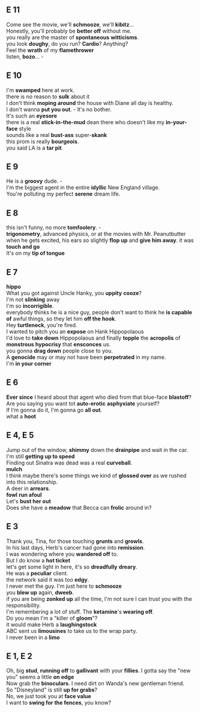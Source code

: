 
## E 11 
Come see the movie, we'll **schmooze**, we'll **kibitz**...  
Honestly, you'll probably be **better off** without me.  
you really are the master of **spontaneous** **witticisms**.  
you look **doughy**, do you run? **Cardio**? Anything?  
Feel the **wrath** of my **flamethrower**  
listen, **bozo**... -  

## E 10  
I'm **swamped** here at work.  
there is no reason to **sulk** about it  
I don't think **moping around** the house with Diane all day is healthy.  
I don't wanna **put you out**. - It's no bother.    
It's such an **eyesore**  
there is a real **stick-in-the-mud** dean there who doesn't like my **in-your-face** style  
sounds like a real **bust-ass** super-**skank**  
this prom is really **bourgeois**.  
you said LA is a **tar pit**  

## E 9  
He is a **groovy** dude. -  
I'm the biggest agent in the entire **idyllic** New England village.  
You're polluting my perfect **serene** dream life.  

## E 8 
this isn't funny, no more **tomfoolery**. -  
**trigonometry**, advanced physics, or at the movies with Mr. Peanutbutter  
when he gets excited, his ears so slightly **flop up** and **give him away**. 
it was **touch and go**  
It's on my **tip of tongue**  

## E 7 
**hippo**  
What you got against Uncle Hanky, you **uppity** **cooze**?  
I'm not **slinking** away  
I'm so **incorrigible**.  
everybody thinks he is a nice guy, people don't want to think he **is capable of** awful things, so they let him **off the hook**.  
Hey **turtleneck**, you're fired.  
I wanted to pitch you an **expose** on Hank Hippopolaous  
I'd love to **take down** Hippopolaous and finally **topple** the **acropolis** of **monstrous** **hypocrisy** that **ensconces** us.  
you gonna **drag down** people close to you.  
A **genocide** may or may not have been **perpetrated** in my name.  
I'm **in your corner**


## E 6  
**Ever since** I heard about that agent who died from that blue-face **blastoff**?  
Are you saying you want tot **auto-erotic** **asphyxiate** yourself?  
If I'm gonna do it, I'm gonna go **all out**.  
what a **hoot**  

## E 4, E 5  
Jump out of the window, **shimmy** down the **drainpipe** and wait in the car.  
I'm still **getting up to speed**  
Finding out Sinatra was dead was a real **curveball**.  
**mulch**  
I think maybe there's some things we kind of **glossed over** as we rushed into this relationship.  
A deer in **arrears**.  
**fowl** **run afoul**  
Let's **bust her out**  
Does she have a **meadow** that Becca can **frolic** around in?  

## E 3  
Thank you, Tina, for those touching **grunts** and **growls**.  
In his last days, Herb's cancer had gone into **remission**.  
I was wondering where you **wandered off** to.  
But I do know a **hot ticket**  
let's get some light in here, it's so **dreadfully** **dreary**.  
He was a **peculiar** client.  
the network said it was too **edgy**.  
I never met the guy. I'm just here to **schmooze**  
you **blew up** again, **dweeb**.  
if you are being **zonked up** all the time, I'm not sure I can trust you with the responsibility.  
I'm remembering a lot of stuff. The **ketamine**'s **wearing off**.  
Do you mean I'm a "killer of **gloom**"?  
it would make Herb a **laughingstock**  
ABC sent us **limousines** to take us to the wrap party.  
I never been in a **limo**  


## E 1, E 2 
Oh, big **stud**, **running off** to **gallivant** with your **fillies**. 
I gotta say the "new you" seems a little **on edge**  
Now grab the **binoculars**. I need dirt on Wanda's new gentleman friend.  
So "Disneyland" is still **up for grabs**?    
No, we just took you at **face value**  
I want to **swing for the fences**, you know?  


